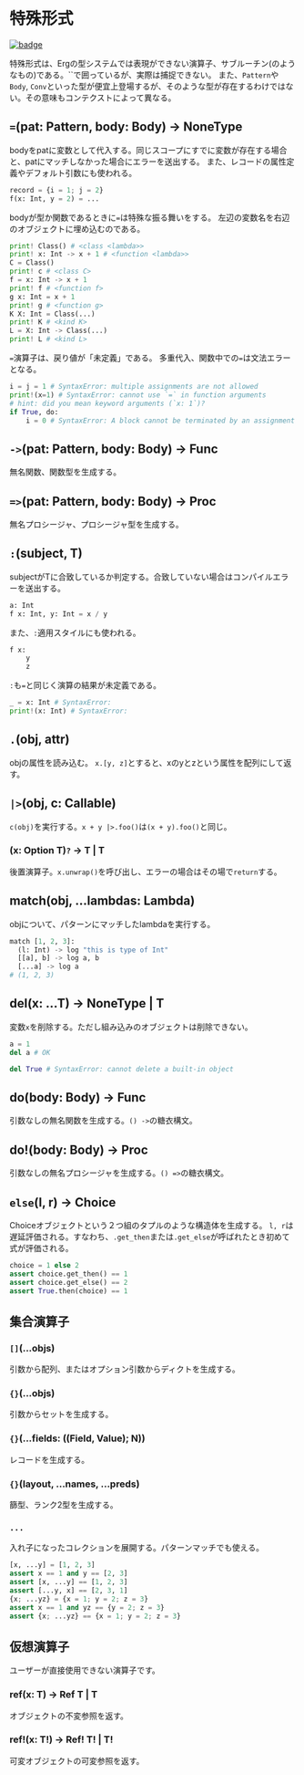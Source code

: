# 特殊形式

[![badge](https://img.shields.io/endpoint.svg?url=https%3A%2F%2Fgezf7g7pd5.execute-api.ap-northeast-1.amazonaws.com%2Fdefault%2Fsource_up_to_date%3Fowner%3Derg-lang%26repos%3Derg%26ref%3Dmain%26path%3Ddoc/EN/API/special.md%26commit_hash%3D06f8edc9e2c0cee34f6396fd7c64ec834ffb5352)](https://gezf7g7pd5.execute-api.ap-northeast-1.amazonaws.com/default/source_up_to_date?owner=erg-lang&repos=erg&ref=main&path=doc/EN/API/special.md&commit_hash=06f8edc9e2c0cee34f6396fd7c64ec834ffb5352)


特殊形式は、Ergの型システムでは表現ができない演算子、サブルーチン(のようなもの)である。``で囲っているが、実際は捕捉できない。
また、`Pattern`や`Body`, `Conv`といった型が便宜上登場するが、そのような型が存在するわけではない。その意味もコンテクストによって異なる。

## `=`(pat: Pattern, body: Body) -> NoneType

bodyをpatに変数として代入する。同じスコープにすでに変数が存在する場合と、patにマッチしなかった場合にエラーを送出する。
また、レコードの属性定義やデフォルト引数にも使われる。

```python
record = {i = 1; j = 2}
f(x: Int, y = 2) = ...
```

bodyが型か関数であるときに`=`は特殊な振る舞いをする。
左辺の変数名を右辺のオブジェクトに埋め込むのである。

```python
print! Class() # <class <lambda>>
print! x: Int -> x + 1 # <function <lambda>>
C = Class()
print! c # <class C>
f = x: Int -> x + 1
print! f # <function f>
g x: Int = x + 1
print! g # <function g>
K X: Int = Class(...)
print! K # <kind K>
L = X: Int -> Class(...)
print! L # <kind L>
```

`=`演算子は、戻り値が「未定義」である。
多重代入、関数中での`=`は文法エラーとなる。

```python
i = j = 1 # SyntaxError: multiple assignments are not allowed
print!(x=1) # SyntaxError: cannot use `=` in function arguments
# hint: did you mean keyword arguments (`x: 1`)?
if True, do:
    i = 0 # SyntaxError: A block cannot be terminated by an assignment expression
```

## `->`(pat: Pattern, body: Body) -> Func

無名関数、関数型を生成する。

## `=>`(pat: Pattern, body: Body) -> Proc

無名プロシージャ、プロシージャ型を生成する。

## `:`(subject, T)

subjectがTに合致しているか判定する。合致していない場合はコンパイルエラーを送出する。

```python
a: Int
f x: Int, y: Int = x / y
```

また、`:`適用スタイルにも使われる。

```python
f x:
    y
    z
```

`:`も`=`と同じく演算の結果が未定義である。

```python
_ = x: Int # SyntaxError:
print!(x: Int) # SyntaxError:
```

## `.`(obj, attr)

objの属性を読み込む。
`x.[y, z]`とすると、xのyとzという属性を配列にして返す。

## `|>`(obj, c: Callable)

`c(obj)`を実行する。`x + y |>.foo()`は`(x + y).foo()`と同じ。

### (x: Option T)`?` -> T | T

後置演算子。`x.unwrap()`を呼び出し、エラーの場合はその場で`return`する。

## match(obj, ...lambdas: Lambda)

objについて、パターンにマッチしたlambdaを実行する。

```python
match [1, 2, 3]:
  (l: Int) -> log "this is type of Int"
  [[a], b] -> log a, b
  [...a] -> log a
# (1, 2, 3)
```

## del(x: ...T) -> NoneType | T

変数`x`を削除する。ただし組み込みのオブジェクトは削除できない。

```python
a = 1
del a # OK

del True # SyntaxError: cannot delete a built-in object
```

## do(body: Body) -> Func

引数なしの無名関数を生成する。`() ->`の糖衣構文。

## do!(body: Body) -> Proc

引数なしの無名プロシージャを生成する。`() =>`の糖衣構文。

## `else`(l, r) -> Choice

Choiceオブジェクトという２つ組のタプルのような構造体を生成する。
`l, r`は遅延評価される。すなわち、`.get_then`または`.get_else`が呼ばれたとき初めて式が評価される。

```python
choice = 1 else 2
assert choice.get_then() == 1
assert choice.get_else() == 2
assert True.then(choice) == 1
```

## 集合演算子

### `[]`(...objs)

引数から配列、またはオプション引数からディクトを生成する。

### `{}`(...objs)

引数からセットを生成する。

### `{}`(...fields: ((Field, Value); N))

レコードを生成する。

### `{}`(layout, ...names, ...preds)

篩型、ランク2型を生成する。

### `...`

入れ子になったコレクションを展開する。パターンマッチでも使える。

```python
[x, ...y] = [1, 2, 3]
assert x == 1 and y == [2, 3]
assert [x, ...y] == [1, 2, 3]
assert [...y, x] == [2, 3, 1]
{x; ...yz} = {x = 1; y = 2; z = 3}
assert x == 1 and yz == {y = 2; z = 3}
assert {x; ...yz} == {x = 1; y = 2; z = 3}
```

## 仮想演算子

ユーザーが直接使用できない演算子です。

### ref(x: T) -> Ref T | T

オブジェクトの不変参照を返す。

### ref!(x: T!) -> Ref! T! | T!

可変オブジェクトの可変参照を返す。
